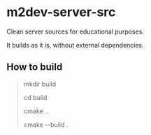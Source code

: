 # m2dev-server-src

Clean server sources for educational purposes.

It builds as it is, without external dependencies.



## How to build

> mkdir build
>
> cd build
>
> cmake ..
>
> cmake --build .


